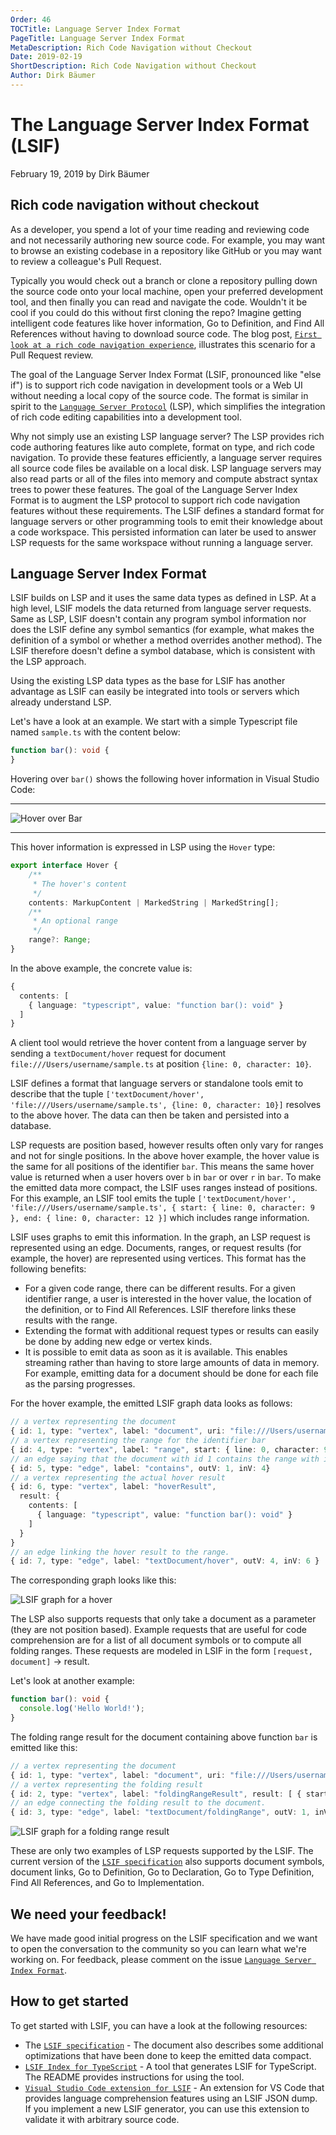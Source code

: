 ```yaml
---
Order: 46
TOCTitle: Language Server Index Format
PageTitle: Language Server Index Format
MetaDescription: Rich Code Navigation without Checkout
Date: 2019-02-19
ShortDescription: Rich Code Navigation without Checkout
Author: Dirk Bäumer
---
```

# The Language Server Index Format (LSIF)

February 19, 2019 by Dirk Bäumer

## Rich code navigation without checkout

As a developer, you spend a lot of your time reading and reviewing code and not necessarily authoring new source code. For example, you may want to browse an existing codebase in a repository like GitHub or you may want to review a colleague's Pull Request.

Typically you would check out a branch or clone a repository pulling down the source code onto your local machine, open your preferred development tool, and then finally you can read and navigate the code. Wouldn't it be cool if you could do this without first cloning the repo? Imagine getting intelligent code features like hover information, Go to Definition, and Find All References without having to download source code. The blog post, [`First look at a rich code navigation experience`](HTTPS://code.visualstudio.com/blogs/2018/12/04/rich-navigation), illustrates this scenario for a Pull Request review.

The goal of the Language Server Index Format (LSIF, pronounced like "else if") is to support rich code navigation in development tools or a Web UI without needing a local copy of the source code. The format is similar in spirit to the [`Language Server Protocol`](HTTPS://microsoft.github.io/language-server-protocol/) (LSP), which simplifies the integration of rich code editing capabilities into a development tool.

Why not simply use an existing LSP language server? The LSP provides rich code authoring features like auto complete, format on type, and rich code navigation. To provide these features efficiently, a language server requires all source code files be available on a local disk. LSP language servers may also read parts or all of the files into memory and compute abstract syntax trees to power these features. The goal of the Language Server Index Format is to augment the LSP protocol to support rich code navigation features without these requirements. The LSIF defines a standard format for language servers or other programming tools to emit their knowledge about a code workspace. This persisted information can later be used to answer LSP requests for the same workspace without running a language server.

## Language Server Index Format

LSIF builds on LSP and it uses the same data types as defined in LSP. At a high level, LSIF models the data returned from language server requests. Same as LSP, LSIF doesn't contain any program symbol information nor does the LSIF define any symbol semantics (for example, what makes the definition of a symbol or whether a method overrides another method). The LSIF therefore doesn't define a symbol database, which is consistent with the LSP approach.

Using the existing LSP data types as the base for LSIF has another advantage as LSIF can easily be integrated into tools or servers which already understand LSP.

Let's have a look at an example. We start with a simple Typescript file named `sample.ts` with the content below:

```typescript
function bar(): void {
}
```

Hovering over `bar()` shows the following hover information in Visual Studio Code:

---

![`Hover over Bar`](./hover.png)

---

This hover information is expressed in LSP using the `Hover` type:

```typescript
export interface Hover {
    /**
     * The hover's content
     */
    contents: MarkupContent | MarkedString | MarkedString[];
    /**
     * An optional range
     */
    range?: Range;
}
```

In the above example, the concrete value is:

```typescript
{
  contents: [
    { language: "typescript", value: "function bar(): void" }
  ]
}
```

A client tool would retrieve the hover content from a language server by sending a `textDocument/hover` request for document `file:///Users/username/sample.ts` at position `{line: 0, character: 10}`.

LSIF defines a format that language servers or standalone tools emit to describe that the tuple `['textDocument/hover', 'file:///Users/username/sample.ts', {line: 0, character: 10}]` resolves to the above hover. The data can then be taken and persisted into a database.

LSP requests are position based, however results often only vary for ranges and not for single positions. In the above hover example, the hover value is the same for all positions of the identifier `bar`. This means the same hover value is returned when a user hovers over `b` in `bar` or over `r` in `bar`. To make the emitted data more compact, the LSIF uses ranges instead of positions. For this example, an LSIF tool emits the tuple `['textDocument/hover', 'file:///Users/username/sample.ts', { start: { line: 0, character: 9 }, end: { line: 0, character: 12 }]` which includes range information.

LSIF uses graphs to emit this information. In the graph, an LSP request is represented using an edge. Documents, ranges, or request results (for example, the hover) are represented using vertices. This format has the following benefits:

- For a given code range, there can be different results. For a given identifier range, a user is interested in the hover value, the location of the definition, or to Find All References. LSIF therefore links these results with the range.
- Extending the format with additional request types or results can easily be done by adding new edge or vertex kinds.
- It is possible to emit data as soon as it is available. This enables streaming rather than having to store large amounts of data in memory. For example, emitting data for a document should be done for each file as the parsing progresses.

For the hover example, the emitted LSIF graph data looks as follows:

```typescript
// a vertex representing the document
{ id: 1, type: "vertex", label: "document", uri: "file:///Users/username/sample.ts", languageId: "typescript" }
// a vertex representing the range for the identifier bar
{ id: 4, type: "vertex", label: "range", start: { line: 0, character: 9}, end: { line: 0, character: 12 } }
// an edge saying that the document with id 1 contains the range with id 4
{ id: 5, type: "edge", label: "contains", outV: 1, inV: 4}
// a vertex representing the actual hover result
{ id: 6, type: "vertex", label: "hoverResult",
  result: {
    contents: [
      { language: "typescript", value: "function bar(): void" }
    ]
  }
}
// an edge linking the hover result to the range.
{ id: 7, type: "edge", label: "textDocument/hover", outV: 4, inV: 6 }
```

The corresponding graph looks like this:

![`LSIF graph for a hover`](./hoverResult.png)

The LSP also supports requests that only take a document as a parameter (they are not position based). Example requests that are useful for code comprehension are for a list of all document symbols or to compute all folding ranges. These requests are modeled in LSIF in the form `[request, document]` -> result.

Let's look at another example:

```typescript
function bar(): void {
  console.log('Hello World!');
}
```

The folding range result for the document containing above function `bar` is emitted like this:

```typescript
// a vertex representing the document
{ id: 1, type: "vertex", label: "document", uri: "file:///Users/username/sample.ts", languageId: "typescript" }
// a vertex representing the folding result
{ id: 2, type: "vertex", label: "foldingRangeResult", result: [ { startLine: 0, startCharacter: 20, endLine: 2, endCharacter: 1 } ] }
// an edge connecting the folding result to the document.
{ id: 3, type: "edge", label: "textDocument/foldingRange", outV: 1, inV: 2 }
```

![`LSIF graph for a folding range result`](./foldingRange.png)

These are only two examples of LSP requests supported by the LSIF. The current version of the [`LSIF specification`](HTTPS://github.com/microsoft/language-server-protocol/blob/main/indexFormat/specification.md) also supports document symbols, document links, Go to Definition, Go to Declaration, Go to Type Definition, Find All References, and Go to Implementation.

## We need your feedback!

We have made good initial progress on the LSIF specification and we want to open the conversation to the community so you can learn what we're working on. For feedback, please comment on the issue [`Language Server Index Format`](HTTPS://github.com/microsoft/language-server-protocol/issues/623).

## How to get started

To get started with LSIF, you can have a look at the following resources:

- The [`LSIF specification`](HTTPS://github.com/microsoft/language-server-protocol/blob/main/indexFormat/specification.md) - The document also describes some additional optimizations that have been done to keep the emitted data compact.
- [`LSIF Index for TypeScript`](HTTPS://github.com/microsoft/lsif-typescript) - A tool that generates LSIF for TypeScript. The README provides instructions for using the tool.
- [`Visual Studio Code extension for LSIF`](HTTPS://github.com/microsoft/vscode-lsif-extension) - An extension for VS Code that provides language comprehension features using an LSIF JSON dump. If you implement a new LSIF generator, you can use this extension to validate it with arbitrary source code.
